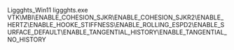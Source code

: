 Liggghts_Win11
liggghts.exe
VTK\MBI\ENABLE_COHESION_SJKR\ENABLE_COHESION_SJKR2\ENABLE_HERTZ\ENABLE_HOOKE_STIFFNESS\ENABLE_ROLLING_ESPD2\ENABLE_SURFACE_DEFAULT\ENABLE_TANGENTIAL_HISTORY\ENABLE_TANGENTIAL_NO_HISTORY
